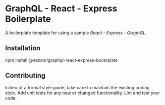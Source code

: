 GraphQL - React - Express Boilerplate
=========

  A boilerplate template for using a sample *React* - *Express* - *GraphGL*.

## Installation

  npm install @nezam/graphql-react-express-boilerplate

## Contributing

In lieu of a formal style guide, take care to maintain the existing coding style. Add unit tests for any new or changed functionality. Lint and test your code.